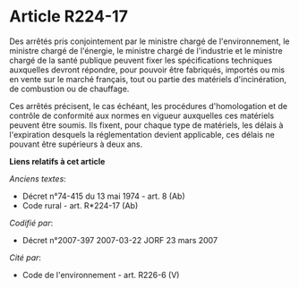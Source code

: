 # Article R224-17

Des arrêtés pris conjointement par le ministre chargé de l'environnement, le ministre chargé de l'énergie, le ministre chargé
de l'industrie et le ministre chargé de la santé publique peuvent fixer les spécifications techniques auxquelles devront
répondre, pour pouvoir être fabriqués, importés ou mis en vente sur le marché français, tout ou partie des matériels
d'incinération, de combustion ou de chauffage.

Ces arrêtés précisent, le cas échéant, les procédures d'homologation et de contrôle de conformité aux normes en vigueur
auxquelles ces matériels peuvent être soumis. Ils fixent, pour chaque type de matériels, les délais à l'expiration desquels
la réglementation devient applicable, ces délais ne pouvant être supérieurs à deux ans.

**Liens relatifs à cet article**

_Anciens textes_:

  - Décret n°74-415 du 13 mai 1974 - art. 8 (Ab)
  - Code rural - art. R*224-17 (Ab)

_Codifié par_:

  - Décret n°2007-397 2007-03-22 JORF 23 mars 2007

_Cité par_:

  - Code de l'environnement - art. R226-6 (V)

